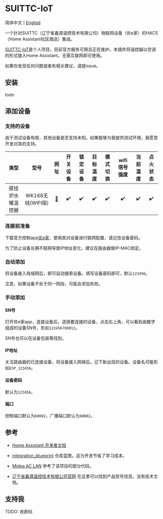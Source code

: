 # SUITTC-IoT

简体中文 | [Englisd](README_en.md)

一个针对SUITTC（辽宁省鑫源温控技术有限公司）物联网设备（优e家）的HACS（Home Assistant社区商店）集成。

[SUITTC-IoT](https://github.com/BoyInTheSun/SUITTC-IoT)是个人项目，目前官方服务可用且正在维护。本插件将温控器以空调的形式接入Home Assistant，无需互联网即可使用。

如果你发现任何问题或者有相关建议，请提issue。

## 安装

todo

## 添加设备

### 支持的设备

由于测试设备有限，其他设备是否支持未知。如果能够为我提供测试环境，我愿意开发对其的支持。

| 类型 | 型号 | 网址 | 开关设备 | 锁定设备 | 目标温度 | 模式切换 | wifi信号强度 | 当前温度 | 点火状态 |
| :--: | :--: | :--: | :--: | :--: | :--: | :--: | :--: | :--: | :--: |
| 壁挂炉水暖温控器 | WK168无线(WIFI版) | [🔗](http://www.suittc.com/?p=549&a=view&r=605&city_name=) | ✔️ | ✔️ | ✔️ | ✔️ | ✔️ | ✔️ | ✔️ |

### 连接前准备

下载官方控制app[优e家](https://sj.qq.com/appdetail/com.ikecin.uehome)，使用其对设备进行联网配置，请记住设备密码。

为了防止设备长期不联网导致IP地址变化，建议在路由器做IP-MAC绑定。

### 自动添加

将设备接入局域网后，即可自动搜索设备。填写设备密码即可，默认`123456`。

注意，如果设备不处于同一网段，可能会添加失败。

### 手动添加

#### SN号

打开优e家app，连接设备后，选择要连接的设备，点击右上角，可以看到由数字组成的设备SN号，形如`123456789012`。

SN号也可以在设备包装等找到。

#### IP地址

关注路由器的已连接设备，将设备接入网络后，记下新出现的设备。设备名可能形如`ESP_123456`。

#### 设备密码

默认为`123456`。

#### 端口

控制端口默认为`60002`，广播端口默认为`60002`。

## 参考

- [Home Assistant 开发者文档](https://developers.home-assistant.io/docs/)

- [integration_blueprint](https://github.com/ludeeus/integration_blueprint)
仓库蓝图，这为开发节省了学习成本。

- [Midea AC LAN](https://github.com/georgezhao2010/midea_ac_lan/)
参考了该项目的部分代码。

- [辽宁省鑫源温控技术有限公司官网](http://www.suittc.com/)
在这里可以找到产品型号信息。没有技术文档。

## 支持我

TODO: 收款码
